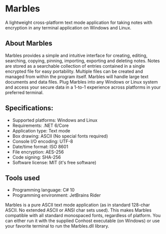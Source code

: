 # Marbles
A lightweight cross-platform text mode application for taking notes with encryption in any terminal application on Windows and Linux.


## About Marbles
Marbles provides a simple and intuitive interface for creating, editing, searching, copying, pinning, importing, exporting and deleting notes. Notes are stored as a searchable collection of entries contained in a single encrypted file for easy portability. Multiple files can be created and managed from within the program itself. Marbles will handle large text documents and data files. Plug Marbles into any Windows or Linux system and access your secure data in a 1-to-1 experience across platforms in your preferred terminal.

## Specifications:
- Supported platforms: Windows and Linux
- Requirements: .NET 6/Core
- Application type: Text mode
- Box drawing: ASCII (No special fonts required)
- Console I/O encoding: UTF-8
- Date/time format: ISO 8601
- File encryption: AES-256
- Code signing: SHA-256
- Software license: MIT (it's free software)

## Tools used
- Programming language: C# 10
- Programming environment: JetBrains Rider

Marbles is a pure ASCII text mode application (as in standard 128-char ASCII. No extended ASCII or ANSI char sets used). This makes Marbles compatible with all standard monospaced fonts, regardless of platform. You can either run it with the supplied Conhost executable (on Windows) or use your favorite terminal to run the Marbles.dll library.
